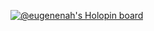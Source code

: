 [![@eugenenah's Holopin board](https://holopin.io/api/user/board?user=eugenenah)](https://holopin.io/@eugenenah)
